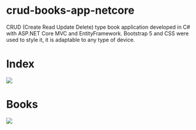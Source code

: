 # crud-books-app-netcore

CRUD (Create Read Update Delete) type book application developed in C# with ASP.NET Core MVC and EntityFramework. Bootstrap 5 and CSS were used to style it, it is adaptable to any type of device.

# Index
![](https://i.imgur.com/z0jZkqa.png)

# Books
![](https://i.imgur.com/CHxDcY5.png)
